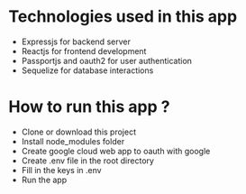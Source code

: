 # Technologies used in this app
+ Expressjs for backend server
+ Reactjs for frontend development
+ Passportjs and oauth2 for user authentication
+ Sequelize for database interactions
# How to run this app ?
+ Clone or download this project
+ Install node_modules folder
+ Create google cloud web app to oauth with google
+ Create .env file in the root directory
+ Fill in the keys in .env
+ Run the app
